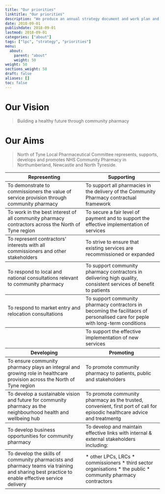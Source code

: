 ```yaml
---
title: "Our priorities"
linktitle: "Our priorities"
description: "We produce an annual strategy document and work plan and regularly review our commissioning priorities"
date: 2018-09-01
publishdate: 2018-09-01
lastmod: 2018-09-01
categories: ["about"]
tags: ["lpc", "strategy", "priorities"]
menu:
  about:
    parent: "about"
    weight: 50
weight: 50
sections_weight: 50
draft: false
aliases: []
toc: false
---
```


# Our Vision

> Building a healthy future through community pharmacy

# Our Aims

> North of Tyne Local Pharmaceutical Committee represents, supports, 
> develops and promotes NHS Community Pharmacy in Northumberland, Newcastle and North Tyneside.  

<div class="overflow-auto">
    <table class="f6 w-100 mw8 center" cellspacing="0">
      <thead>
        <tr class="stripe-dark">
          <th class="fw6 tl pa3 bg-white">Representing</th>
          <th class="fw6 tl pa3 bg-white">Supporting</th>
        </tr>
      </thead>
      <tbody class="lh-copy">
        <tr class="stripe-dark">
          <td class="pa3">To demonstrate to commissioners the value of service provision through community pharmacy</td>
          <td class="pa3">To support all pharmacies in the delivery of the Community Pharmacy contractual framework</td>
        </tr> 
      </tbody>
	  <tbody class="lh-copy">
        <tr class="stripe-dark">
          <td class="pa3">To work in the best interest of all community pharmacy contractors across the North of Tyne region</td>
          <td class="pa3">To secure a fair level of payment and to support the effective implementation of services</td>
        </tr> 
      </tbody>
	  <tbody class="lh-copy">
        <tr class="stripe-dark">
          <td class="pa3">To represent contractors’ interests with all commissioners and other stakeholders</td>
          <td class="pa3">To strive to ensure that existing services are recommissioned or expanded</td>
        </tr> 
      </tbody>
	  <tbody class="lh-copy">
        <tr class="stripe-dark">
          <td class="pa3">To respond to local and national consultations relevant to community pharmacy</td>
          <td class="pa3">To support community pharmacy contractors in delivering high quality, consistent services of benefit to patients</td>
        </tr> 
      </tbody>
	  <tbody class="lh-copy">
        <tr class="stripe-dark">
          <td class="pa3">To respond to market entry and relocation consultations</td>
          <td class="pa3">To support community pharmacy contractors in becoming the facilitaors of personalised care for peple with long-term conditions</td>
        </tr> 
      </tbody>
	  <tbody class="lh-copy">
        <tr class="stripe-dark">
          <td class="pa3"> </td>
          <td class="pa3">To support the effective implementation of new services</td>
        </tr> 
      </tbody>
      <thead>
        <tr class="stripe-dark">
          <th class="fw6 tl pa3 bg-white">Developing</th>
          <th class="fw6 tl pa3 bg-white">Promoting</th>
        </tr>
      </thead>
      <tbody class="lh-copy">
        <tr class="stripe-dark">
          <td class="pa3">To ensure community pharmacy plays an integral and growing role in healthcare provision across the North of Tyne region</td>
          <td class="pa3">To promote community pharmacy to patients, public and stakeholders</td>
        </tr> 
      </tbody>
	  <tbody class="lh-copy">
        <tr class="stripe-dark">
          <td class="pa3">To develop a sustainable vision and future for community pharmacy as the neighbourhood health and wellbeing hub</td>
          <td class="pa3">To promote community pharmacy as the trusted, convenient, first port of call for episodic healthcare advice and treatmentg</td>
        </tr> 
      </tbody>
	  <tbody class="lh-copy">
        <tr class="stripe-dark">
          <td class="pa3">To develop business opportunities for community pharmacy</td>
          <td class="pa3">To develop and maintain effective links with internal & external stakeholders including:</td>
        </tr> 
      </tbody>
	  <tbody class="lh-copy">
        <tr class="stripe-dark">
          <td class="pa3">To develop the skills of community pharmacists and pharmacy teams via training and sharing best practice to enable effective service delivery</td>
          <td class="pa3">* other LPCs, LRCs  
                          * commissioners  
                          * third sector organisations  
                          * the public  
                          * community pharmacy contractors</td>
        </tr> 
      </tbody>
    </table>
  </div>
